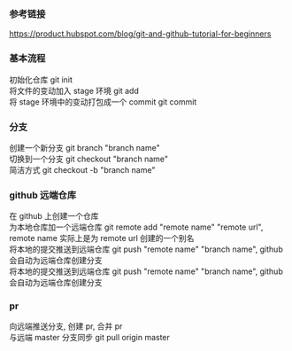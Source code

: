 ### 参考链接
https://product.hubspot.com/blog/git-and-github-tutorial-for-beginners
### 基本流程  
初始化仓库 git init  
将文件的变动加入 stage 环境 git add  
将 stage 环境中的变动打包成一个 commit git commit  
### 分支
创建一个新分支 git branch "branch name"  
切换到一个分支 git checkout "branch name"  
简洁方式 git checkout -b "branch name"  
### github 远端仓库
在 github 上创建一个仓库  
为本地仓库加一个远端仓库 git remote add "remote name" "remote url", remote name 实际上是为 remote url 创建的一个别名    
将本地的提交推送到远端仓库 git push "remote name" "branch name", github 会自动为远端仓库创建分支  
将本地的提交推送到远端仓库 git push "remote name" "branch name", github 会自动为远端仓库创建分支  
### pr
向远端推送分支, 创建 pr, 合并 pr  
与远端 master 分支同步 git pull origin master  